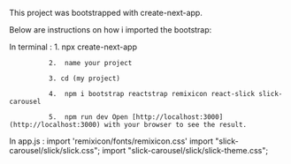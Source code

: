 This project was bootstrapped with create-next-app.

Below are instructions on how i imported the bootstrap:

In terminal : 1.  npx create-next-app

              2.  name your project 
              
              3. cd (my project)

              4.  npm i bootstrap reactstrap remixicon react-slick slick-carousel

              5.  npm run dev Open [http://localhost:3000](http://localhost:3000) with your browser to see the result.
            
In app.js :  import 'remixicon/fonts/remixicon.css'
             import "slick-carousel/slick/slick.css";
             import "slick-carousel/slick/slick-theme.css";
             
             
